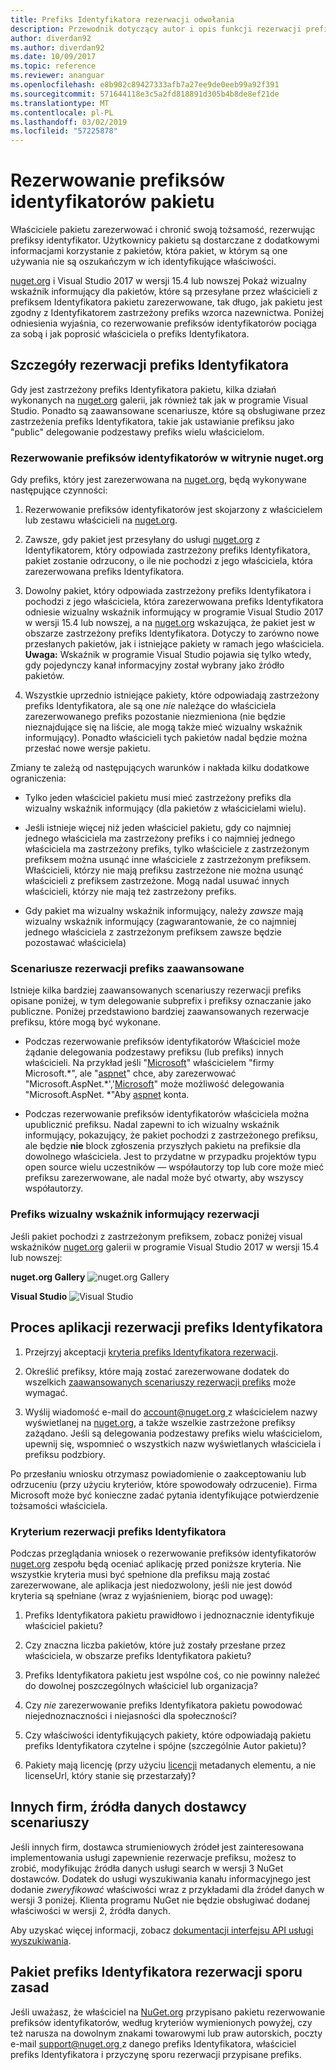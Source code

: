 ```yaml
---
title: Prefiks Identyfikatora rezerwacji odwołania
description: Przewodnik dotyczący autor i opis funkcji rezerwacji prefiks Identyfikatora pakietu.
author: diverdan92
ms.author: diverdan92
ms.date: 10/09/2017
ms.topic: reference
ms.reviewer: ananguar
ms.openlocfilehash: e8b902c89427333afb7a27ee9de0eeb99a92f391
ms.sourcegitcommit: 571644118e3c5a2fd818891d305b4b8de8ef21de
ms.translationtype: MT
ms.contentlocale: pl-PL
ms.lasthandoff: 03/02/2019
ms.locfileid: "57225878"
---
```

# <a name="package-id-prefix-reservation"></a>Rezerwowanie prefiksów identyfikatorów pakietu

Właściciele pakietu zarezerwować i chronić swoją tożsamość, rezerwując prefiksy identyfikator. Użytkownicy pakietu są dostarczane z dodatkowymi informacjami korzystanie z pakietów, która pakiet, w którym są one używania nie są oszukańczym w ich identyfikujące właściwości. 

[nuget.org](https://www.nuget.org/) i Visual Studio 2017 w wersji 15.4 lub nowszej Pokaż wizualny wskaźnik informujący dla pakietów, które są przesyłane przez właścicieli z prefiksem Identyfikatora pakietu zarezerwowane, tak długo, jak pakietu jest zgodny z Identyfikatorem zastrzeżony prefiks wzorca nazewnictwa. Poniżej odniesienia wyjaśnia, co rezerwowanie prefiksów identyfikatorów pociąga za sobą i jak poprosić właściciela o prefiks Identyfikatora.

## <a name="id-prefix-reservation-details"></a>Szczegóły rezerwacji prefiks Identyfikatora

Gdy jest zastrzeżony prefiks Identyfikatora pakietu, kilka działań wykonanych na [nuget.org](https://www.nuget.org/) galerii, jak również tak jak w programie Visual Studio. Ponadto są zaawansowane scenariusze, które są obsługiwane przez zastrzeżenia prefiks Identyfikatora, takie jak ustawianie prefiksu jako "public" delegowanie podzestawy prefiks wielu właścicielom.

### <a name="id-prefix-reservation-on-nugetorg"></a>Rezerwowanie prefiksów identyfikatorów w witrynie nuget.org

Gdy prefiks, który jest zarezerwowana na [nuget.org](https://www.nuget.org/), będą wykonywane następujące czynności:

1. Rezerwowanie prefiksów identyfikatorów jest skojarzony z właścicielem lub zestawu właścicieli na [nuget.org](https://www.nuget.org/).

1. Zawsze, gdy pakiet jest przesyłany do usługi [nuget.org](https://www.nuget.org/) z Identyfikatorem, który odpowiada zastrzeżony prefiks Identyfikatora, pakiet zostanie odrzucony, o ile nie pochodzi z jego właściciela, która zarezerwowana prefiks Identyfikatora.

1. Dowolny pakiet, który odpowiada zastrzeżony prefiks Identyfikatora i pochodzi z jego właściciela, która zarezerwowana prefiks Identyfikatora odniesie wizualny wskaźnik informujący w programie Visual Studio 2017 w wersji 15.4 lub nowszej, a na [nuget.org](https://www.nuget.org/) wskazująca, że pakiet jest w obszarze zastrzeżony prefiks Identyfikatora. Dotyczy to zarówno nowe przesłanych pakietów, jak i istniejące pakiety w ramach jego właściciela. **Uwaga:** Wskaźnik w programie Visual Studio pojawia się tylko wtedy, gdy pojedynczy kanał informacyjny został wybrany jako źródło pakietów.

1. Wszystkie uprzednio istniejące pakiety, które odpowiadają zastrzeżony prefiks Identyfikatora, ale są one *nie* należące do właściciela zarezerwowanego prefiks pozostanie niezmieniona (nie będzie nieznajdujące się na liście, ale mogą także mieć wizualny wskaźnik informujący). Ponadto właścicieli tych pakietów nadal będzie można przesłać nowe wersje pakietu.

Zmiany te zależą od następujących warunków i nakłada kilku dodatkowe ograniczenia:

- Tylko jeden właściciel pakietu musi mieć zastrzeżony prefiks dla wizualny wskaźnik informujący (dla pakietów z właścicielami wielu).

- Jeśli istnieje więcej niż jeden właściciel pakietu, gdy co najmniej jednego właściciela ma zastrzeżony prefiks i co najmniej jednego właściciela ma zastrzeżony prefiks, tylko właściciele z zastrzeżonym prefiksem można usunąć inne właściciele z zastrzeżonym prefiksem. Właścicieli, którzy nie mają prefiksu zastrzeżone nie można usunąć właścicieli z prefiksem zastrzeżone. Mogą nadal usuwać innych właścicieli, którzy nie mają też zastrzeżony prefiks.

- Gdy pakiet ma wizualny wskaźnik informujący, należy *zawsze* mają wizualny wskaźnik informujący (zagwarantowanie, że co najmniej jednego właściciela z zastrzeżonym prefiksem zawsze będzie pozostawać właściciela)

### <a name="advanced-prefix-reservation-scenarios"></a>Scenariusze rezerwacji prefiks zaawansowane

Istnieje kilka bardziej zaawansowanych scenariuszy rezerwacji prefiks opisane poniżej, w tym delegowanie subprefix i prefiksy oznaczanie jako publiczne. Poniżej przedstawiono bardziej zaawansowanych rezerwacje prefiksu, które mogą być wykonane. 

- Podczas rezerwowanie prefiksów identyfikatorów Właściciel może żądanie delegowania podzestawy prefiksu (lub prefiks) innych właścicieli. Na przykład jeśli "[Microsoft](https://www.nuget.org/profiles/microsoft)" właścicielem "firmy Microsoft.\*", ale "[aspnet](https://www.nuget.org/profiles/aspnet)" chce, aby zarezerwować "Microsoft.AspNet.\*','[Microsoft](https://www.nuget.org/profiles/microsoft)" może możliwość delegowania "Microsoft.AspNet. \*"Aby [aspnet](https://www.nuget.org/profiles/aspnet) konta.

- Podczas rezerwowanie prefiksów identyfikatorów właściciela można upublicznić prefiksu. Nadal zapewni to ich wizualny wskaźnik informujący, pokazujący, że pakiet pochodzi z zastrzeżonego prefiksu, ale będzie **nie** block zgłoszenia przyszłych pakietu na prefiksie dla dowolnego właściciela. Jest to przydatne w przypadku projektów typu open source wielu uczestników — współautorzy top lub core może mieć prefiksu zarezerwowane, ale nadal może być otwarty, aby wszyscy współautorzy. 

### <a name="prefix-reservation-visual-indicator"></a>Prefiks wizualny wskaźnik informujący rezerwacji

Jeśli pakiet pochodzi z zastrzeżonym prefiksem, zobacz poniżej visual wskaźników [nuget.org](https://www.nuget.org/) galerii w programie Visual Studio 2017 w wersji 15.4 lub nowszej:

**nuget.org Gallery**
![nuget.org Gallery](media/nuget-gallery-reserved-prefix.png)

**Visual Studio**
![Visual Studio](media/visual-studio-reserved-prefix.png)

## <a name="id-prefix-reservation-application-process"></a>Proces aplikacji rezerwacji prefiks Identyfikatora

1. Przejrzyj akceptacji [kryteria prefiks Identyfikatora rezerwacji](#id-prefix-reservation-criteria).

2. Określić prefiksy, które mają zostać zarezerwowane dodatek do wszelkich [zaawansowanych scenariuszy rezerwacji prefiks](#advanced-prefix-reservation-scenarios) może wymagać.

3. Wyślij wiadomość e-mail do [ account@nuget.org ](mailto:account@nuget.org) z właścicielem nazwy wyświetlanej na [nuget.org](https://www.nuget.org/), a także wszelkie zastrzeżone prefiksy zażądano. Jeśli są delegowania podzestawy prefiks wielu właścicielom, upewnij się, wspomnieć o wszystkich nazw wyświetlanych właściciela i prefiksu podzbiory.

Po przesłaniu wniosku otrzymasz powiadomienie o zaakceptowaniu lub odrzuceniu (przy użyciu kryteriów, które spowodowały odrzucenie). Firma Microsoft może być konieczne zadać pytania identyfikujące potwierdzenie tożsamości właściciela.

### <a name="id-prefix-reservation-criteria"></a>Kryterium rezerwacji prefiks Identyfikatora

Podczas przeglądania wniosek o rezerwowanie prefiksów identyfikatorów [nuget.org](https://www.nuget.org/) zespołu będą oceniać aplikację przed poniższe kryteria. Nie wszystkie kryteria musi być spełnione dla prefiksu mają zostać zarezerwowane, ale aplikacja jest niedozwolony, jeśli nie jest dowód kryteria są spełniane (wraz z wyjaśnieniem, biorąc pod uwagę):

1. Prefiks Identyfikatora pakietu prawidłowo i jednoznacznie identyfikuje właściciel pakietu?

1. Czy znaczna liczba pakietów, które już zostały przesłane przez właściciela, w obszarze prefiks Identyfikatora pakietu?

1. Prefiks Identyfikatora pakietu jest wspólne coś, co nie powinny należeć do dowolnej poszczególnych właściciel lub organizacja?

1. Czy *nie* zarezerwowanie prefiks Identyfikatora pakietu powodować niejednoznaczności i niejasności dla społeczności?

1. Czy właściwości identyfikujących pakiety, które odpowiadają pakietu prefiks Identyfikatora czytelne i spójne (szczególnie Autor pakietu)?

1. Pakiety mają licencję (przy użyciu [licencji](https://docs.microsoft.com/en-us/nuget/reference/nuspec#license) metadanych elementu, a nie licenseUrl, który stanie się przestarzały)?

## <a name="third-party-feed-provider-scenarios"></a>Innych firm, źródła danych dostawcy scenariuszy

Jeśli innych firm, dostawca strumieniowych źródeł jest zainteresowana implementowania usługi zapewnienie rezerwacje prefiksu, możesz to zrobić, modyfikując źródła danych usługi search w wersji 3 NuGet dostawców. Dodatek do usługi wyszukiwania kanału informacyjnego jest dodanie *zweryfikować* właściwości wraz z przykładami dla źródeł danych w wersji 3 poniżej. Klienta programu NuGet nie będzie obsługiwać dodanej właściwości w wersji 2, źródła danych.

Aby uzyskać więcej informacji, zobacz [dokumentacji interfejsu API usługi wyszukiwania](../api/search-query-service-resource.md).

## <a name="package-id-prefix-reservation-dispute-policy"></a>Pakiet prefiks Identyfikatora rezerwacji sporu zasad
Jeśli uważasz, że właściciel na [NuGet.org](https://www.nuget.org) przypisano pakietu rezerwowanie prefiksów identyfikatorów, według kryteriów wymienionych powyżej, czy też narusza na dowolnym znakami towarowymi lub praw autorskich, poczty e-mail [ support@nuget.org ](mailto:support@nuget.org)z danego prefiks Identyfikatora, właściciel prefiks Identyfikatora i przyczynę sporu rezerwacji przypisane prefiks.

